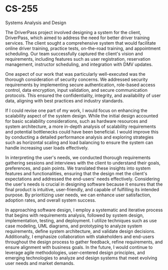 # CS-255
Systems Analysis and Design



The DriverPass project involved designing a system for the client, DriverPass, which aimed to address the need for better driver training services. The client sought a comprehensive system that would facilitate online driver training, practice tests, on-the-road training, and appointment scheduling. Our team successfully captured the client's vision and requirements, including features such as user registration, reservation management, instructor scheduling, and integration with DMV updates.

One aspect of our work that was particularly well-executed was the thorough consideration of security concerns. We addressed security requirements by implementing secure authentication, role-based access control, data encryption, input validation, and secure communication protocols. This ensured the confidentiality, integrity, and availability of user data, aligning with best practices and industry standards.

If I could revise one part of my work, I would focus on enhancing the scalability aspect of the system design. While the initial design accounted for basic scalability considerations, such as hardware resources and system architecture, a more in-depth analysis of scalability requirements and potential bottlenecks could have been beneficial. I would improve this by conducting a detailed performance analysis and exploring strategies such as horizontal scaling and load balancing to ensure the system can handle increasing user loads effectively.

In interpreting the user's needs, we conducted thorough requirements gathering sessions and interviews with the client to understand their goals, preferences, and pain points. We translated these insights into system features and functionalities, ensuring that the design met the client's expectations and addressed the end-users' needs effectively. Considering the user's needs is crucial in designing software because it ensures that the final product is intuitive, user-friendly, and capable of fulfilling its intended purpose. By prioritizing user needs, we can enhance user satisfaction, adoption rates, and overall system success.

In approaching software design, I employ a systematic and iterative process that begins with requirements analysis, followed by system design, implementation, testing, and deployment. I utilize techniques such as use case modeling, UML diagrams, and prototyping to analyze system requirements, define system architecture, and validate design decisions. Additionally, I emphasize collaboration with stakeholders and end-users throughout the design process to gather feedback, refine requirements, and ensure alignment with business goals. In the future, I would continue to leverage agile methodologies, user-centered design principles, and emerging technologies to analyze and design systems that meet evolving user needs and market demands.
